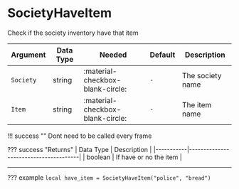# SocietyHaveItem
Check if the society inventory have that item

| Argument              | Data Type                            | Needed                    | Default                       | Description
| ----------------------| ------------------------------------ | ------------------------- |-------------------------------|-------------
| `Society`                | string | :material-checkbox-blank-circle: | `-` | The society name
| `Item`                | string | :material-checkbox-blank-circle: | `-` | The item name

!!! success ""
    Dont need to be called every frame

??? success "Returns"
    | Data Type | Description                           |
    |-----------|---------------------------------------|
    | boolean   | If have or no the item                           |


---
??? example
    ```
    local have_item = SocietyHaveItem("police", "bread")
    ```